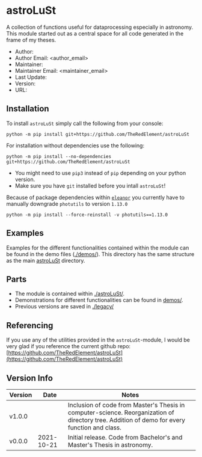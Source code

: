 # astroLuSt

A collection of functions useful for dataprocessing especially in astronomy.
This module started out as a central space for all code generated in the frame of my theses.

* Author: <author>
* Author Email: <author_email>
* Maintainer: <maintainer>
* Maintainer Email: <maintainer_email>
* Last Update: <lastupdate>
* Version: <version>
* URL: <url>

## Installation

To install `astroLuSt` simply call the following from your console:
```shell
python -m pip install git+https://github.com/TheRedElement/astroLuSt
```
For installation without dependencies use the following:
```shell
python -m pip install --no-dependencies git+https://github.com/TheRedElement/astroLuSt
```
* You might need to use `pip3` instead of `pip` depending on your python version.
* Make sure you have `git` installed before you intall `astroLuSt`!

Because of package dependencies within [`eleanor`](https://adina.feinste.in/eleanor/) you currently have to manually downgrade `photutils` to version `1.13.0`
```shell
python -m pip install --force-reinstall -v photutils==1.13.0
```

## Examples

Examples for the different functionalities contained within the module can be found in the demo files ([./demos/](./demos/)).
This directory has the same structure as  the main [astroLuSt](./astroLuSt/) directory.

## Parts

* The module is contained within [./astroLuSt/](./astroLuSt/).
* Demonstrations for different functionalities can be found in [demos/](./demos/).
* Previous versions are saved in [./legacy/](./legacy/)

## Referencing

If you use any of the utilities provided in the `astroLuSt`-module, I would be very glad if you reference the current github repo:
[https://github.com/TheRedElement/astroLuSt](https://github.com/TheRedElement/astroLuSt)

## Version Info

| Version   | Date  | Notes |
| -         | -     | -     |
| v1.0.0    | <lastupdate>    | Inclusion of  code from Master's Thesis in computer-science. Reorganization of directory tree. Addition of demo for every function and class.|
| v0.0.0    | 2021-10-21    | Initial release. Code from Bachelor's and Master's Thesis in astronomy. |